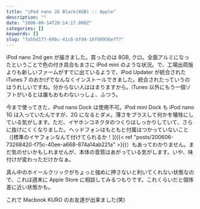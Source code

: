 ```yaml
---
title: "iPod nano 2G Black(8GB) :: Apple"
description: ""
date: "2006-09-14T20:14:17.000Z"
categories: []
keywords: []
slug: "7a55d177-69bc-41c8-bfd4-16f08956eff7"
---
```


iPod nano 2nd gen が届きました。買ったのは 8GB, クロ。全面アルミになったということで色の付き具合もまさに iPod mini のような状況。で、工場出荷版よりも新しいファームがすでに出ているようで、iPod Updater が統合された iTunes 7 のおかげでなんなくインストールできました。統合されたっていうのはうれしいですね。分からない人ははまりますから。iTunes 以外にもう一個ソフトがいるとは誰もおもわないっしょ、ふつう。

今まで使ってきた、iPod nano Dock は使用不可。iPod mini Dock も iPod nano 1G は入っていたんですが、2G になるとダメ。薄さをプラスして何かを犠牲にしている気がします。ただ、イヤホンコネクタのつくりはしっかりしていて、さらに抜けにくくなりました。ヘッドフォンはもともと付属はつかっていないこと（[標準のイヤフォンなんて付けてられるか！]({{< ref "posts/200606-73268420-f75c-40ee-a668-874a14ab221a" >}})）もあってわかりません。まだ気のせいかもしれませんが、本体の音質はあがっている気がします。いや、味付けが変わっただけかなぁ。

真ん中のホイールクリックがちょっと強めに押さないと利いてくれない状態なので、これは週末に Apple Store に相談してみるつもりです。これくらいだと個体差に近い状態かも。

これで Macbook KURO のお友達が出来ました(笑)

